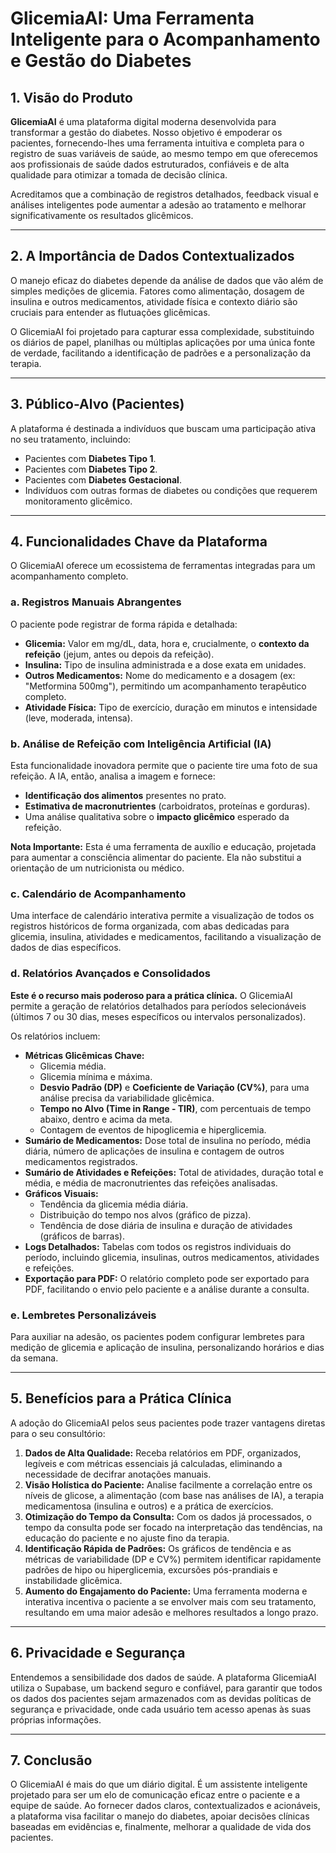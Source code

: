 
# GlicemiaAI: Uma Ferramenta Inteligente para o Acompanhamento e Gestão do Diabetes

## 1. Visão do Produto

**GlicemiaAI** é uma plataforma digital moderna desenvolvida para transformar a gestão do diabetes. Nosso objetivo é empoderar os pacientes, fornecendo-lhes uma ferramenta intuitiva e completa para o registro de suas variáveis de saúde, ao mesmo tempo em que oferecemos aos profissionais de saúde dados estruturados, confiáveis e de alta qualidade para otimizar a tomada de decisão clínica.

Acreditamos que a combinação de registros detalhados, feedback visual e análises inteligentes pode aumentar a adesão ao tratamento e melhorar significativamente os resultados glicêmicos.

---

## 2. A Importância de Dados Contextualizados

O manejo eficaz do diabetes depende da análise de dados que vão além de simples medições de glicemia. Fatores como alimentação, dosagem de insulina e outros medicamentos, atividade física e contexto diário são cruciais para entender as flutuações glicêmicas.

O GlicemiaAI foi projetado para capturar essa complexidade, substituindo os diários de papel, planilhas ou múltiplas aplicações por uma única fonte de verdade, facilitando a identificação de padrões e a personalização da terapia.

---

## 3. Público-Alvo (Pacientes)

A plataforma é destinada a indivíduos que buscam uma participação ativa no seu tratamento, incluindo:

-   Pacientes com **Diabetes Tipo 1**.
-   Pacientes com **Diabetes Tipo 2**.
-   Pacientes com **Diabetes Gestacional**.
-   Indivíduos com outras formas de diabetes ou condições que requerem monitoramento glicêmico.

---

## 4. Funcionalidades Chave da Plataforma

O GlicemiaAI oferece um ecossistema de ferramentas integradas para um acompanhamento completo.

### a. Registros Manuais Abrangentes

O paciente pode registrar de forma rápida e detalhada:

-   **Glicemia:** Valor em mg/dL, data, hora e, crucialmente, o **contexto da refeição** (jejum, antes ou depois da refeição).
-   **Insulina:** Tipo de insulina administrada e a dose exata em unidades.
-   **Outros Medicamentos:** Nome do medicamento e a dosagem (ex: "Metformina 500mg"), permitindo um acompanhamento terapêutico completo.
-   **Atividade Física:** Tipo de exercício, duração em minutos e intensidade (leve, moderada, intensa).

### b. Análise de Refeição com Inteligência Artificial (IA)

Esta funcionalidade inovadora permite que o paciente tire uma foto de sua refeição. A IA, então, analisa a imagem e fornece:

-   **Identificação dos alimentos** presentes no prato.
-   **Estimativa de macronutrientes** (carboidratos, proteínas e gorduras).
-   Uma análise qualitativa sobre o **impacto glicêmico** esperado da refeição.

**Nota Importante:** Esta é uma ferramenta de auxílio e educação, projetada para aumentar a consciência alimentar do paciente. Ela não substitui a orientação de um nutricionista ou médico.

### c. Calendário de Acompanhamento

Uma interface de calendário interativa permite a visualização de todos os registros históricos de forma organizada, com abas dedicadas para glicemia, insulina, atividades e medicamentos, facilitando a visualização de dados de dias específicos.

### d. Relatórios Avançados e Consolidados

**Este é o recurso mais poderoso para a prática clínica.** O GlicemiaAI permite a geração de relatórios detalhados para períodos selecionáveis (últimos 7 ou 30 dias, meses específicos ou intervalos personalizados).

Os relatórios incluem:

-   **Métricas Glicêmicas Chave:**
    -   Glicemia média.
    -   Glicemia mínima e máxima.
    -   **Desvio Padrão (DP)** e **Coeficiente de Variação (CV%)**, para uma análise precisa da variabilidade glicêmica.
    -   **Tempo no Alvo (Time in Range - TIR)**, com percentuais de tempo abaixo, dentro e acima da meta.
    -   Contagem de eventos de hipoglicemia e hiperglicemia.
-   **Sumário de Medicamentos:** Dose total de insulina no período, média diária, número de aplicações de insulina e contagem de outros medicamentos registrados.
-   **Sumário de Atividades e Refeições:** Total de atividades, duração total e média, e média de macronutrientes das refeições analisadas.
-   **Gráficos Visuais:**
    -   Tendência da glicemia média diária.
    -   Distribuição do tempo nos alvos (gráfico de pizza).
    -   Tendência de dose diária de insulina e duração de atividades (gráficos de barras).
-   **Logs Detalhados:** Tabelas com todos os registros individuais do período, incluindo glicemia, insulinas, outros medicamentos, atividades e refeições.
-   **Exportação para PDF:** O relatório completo pode ser exportado para PDF, facilitando o envio pelo paciente e a análise durante a consulta.

### e. Lembretes Personalizáveis

Para auxiliar na adesão, os pacientes podem configurar lembretes para medição de glicemia e aplicação de insulina, personalizando horários e dias da semana.

---

## 5. Benefícios para a Prática Clínica

A adoção do GlicemiaAI pelos seus pacientes pode trazer vantagens diretas para o seu consultório:

1.  **Dados de Alta Qualidade:** Receba relatórios em PDF, organizados, legíveis e com métricas essenciais já calculadas, eliminando a necessidade de decifrar anotações manuais.
2.  **Visão Holística do Paciente:** Analise facilmente a correlação entre os níveis de glicose, a alimentação (com base nas análises de IA), a terapia medicamentosa (insulina e outros) e a prática de exercícios.
3.  **Otimização do Tempo da Consulta:** Com os dados já processados, o tempo da consulta pode ser focado na interpretação das tendências, na educação do paciente e no ajuste fino da terapia.
4.  **Identificação Rápida de Padrões:** Os gráficos de tendência e as métricas de variabilidade (DP e CV%) permitem identificar rapidamente padrões de hipo ou hiperglicemia, excursões pós-prandiais e instabilidade glicêmica.
5.  **Aumento do Engajamento do Paciente:** Uma ferramenta moderna e interativa incentiva o paciente a se envolver mais com seu tratamento, resultando em uma maior adesão e melhores resultados a longo prazo.

---

## 6. Privacidade e Segurança

Entendemos a sensibilidade dos dados de saúde. A plataforma GlicemiaAI utiliza o Supabase, um backend seguro e confiável, para garantir que todos os dados dos pacientes sejam armazenados com as devidas políticas de segurança e privacidade, onde cada usuário tem acesso apenas às suas próprias informações.

---

## 7. Conclusão

O GlicemiaAI é mais do que um diário digital. É um assistente inteligente projetado para ser um elo de comunicação eficaz entre o paciente e a equipe de saúde. Ao fornecer dados claros, contextualizados e acionáveis, a plataforma visa facilitar o manejo do diabetes, apoiar decisões clínicas baseadas em evidências e, finalmente, melhorar a qualidade de vida dos pacientes.
